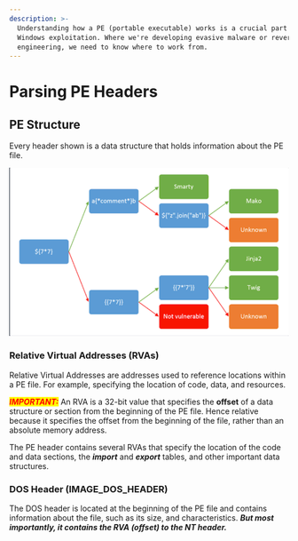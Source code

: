 ```yaml
---
description: >-
  Understanding how a PE (portable executable) works is a crucial part of
  Windows exploitation. Where we're developing evasive malware or reverse
  engineering, we need to know where to work from.
---
```


# Parsing PE Headers



## PE Structure

Every header shown is a data structure that holds information about the PE file.

![](../../.gitbook/assets/image.png)



### Relative Virtual Addresses (RVAs)

Relative Virtual Addresses are addresses used to reference locations within a PE file. For example, specifying the location of code, data, and resources.

_<mark style="color:red;">**IMPORTANT:**</mark>_ An RVA is a 32-bit value that specifies the **offset** of a data structure or section from the beginning of the PE file. Hence relative because it specifies the offset from the beginning of the file, rather than an absolute memory address.

The PE header contains several RVAs that specify the location of the code and data sections, the _**import**_ and _**export**_ tables, and other important data structures.



### DOS Header (IMAGE\_DOS\_HEADER)

The DOS header is located at the beginning of the PE file and contains information about the file, such as its size, and characteristics. _**But most importantly, it contains the RVA (offset) to the NT header.**_





